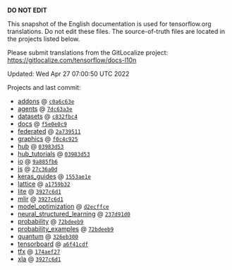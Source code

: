 __DO NOT EDIT__

This snapshot of the English documentation is used for tensorflow.org
translations. Do not edit these files. The source-of-truth files are located in
the projects listed below.

Please submit translations from the GitLocalize project: https://gitlocalize.com/tensorflow/docs-l10n

Updated: Wed Apr 27 07:00:50 UTC 2022

Projects and last commit:

- [addons](https://github.com/tensorflow/addons/tree/master/docs) @ <a href='https://github.com/tensorflow/addons/commit/c0a6c63ef9a96a53299e27235a4cf3717e618f5b'><code>c0a6c63e</code></a>
- [agents](https://github.com/tensorflow/agents/tree/master/docs) @ <a href='https://github.com/tensorflow/agents/commit/7dc63a3e667b009764117aa6217d0e9524563648'><code>7dc63a3e</code></a>
- [datasets](https://github.com/tensorflow/datasets/tree/master/docs) @ <a href='https://github.com/tensorflow/datasets/commit/c832fbc45f4d577e74778ed8072e02692edc913c'><code>c832fbc4</code></a>
- [docs](https://github.com/tensorflow/docs/tree/master/site/en) @ <a href='https://github.com/tensorflow/docs/commit/f5e0e0c9beb6fff3db6b10e2cca5c3f58a49a515'><code>f5e0e0c9</code></a>
- [federated](https://github.com/tensorflow/federated/tree/main/docs) @ <a href='https://github.com/tensorflow/federated/commit/2a739511c29ac9bed531709ceec9276aef95024b'><code>2a739511</code></a>
- [graphics](https://github.com/tensorflow/graphics/tree/master/tensorflow_graphics/g3doc) @ <a href='https://github.com/tensorflow/graphics/commit/f0c4c9256c9b1a6a5337762d763e4910631c65c4'><code>f0c4c925</code></a>
- [hub](https://github.com/tensorflow/hub/tree/master/docs) @ <a href='https://github.com/tensorflow/hub/commit/03983d53a89ee66de5bbf51c4a02b57fb617919c'><code>03983d53</code></a>
- [hub_tutorials](https://github.com/tensorflow/hub/tree/master/examples/colab) @ <a href='https://github.com/tensorflow/hub/commit/03983d53a89ee66de5bbf51c4a02b57fb617919c'><code>03983d53</code></a>
- [io](https://github.com/tensorflow/io/tree/master/docs) @ <a href='https://github.com/tensorflow/io/commit/9a885fb620d5398c47385f693d8b5da96ca641b5'><code>9a885fb6</code></a>
- [js](https://github.com/tensorflow/tfjs-website/tree/master/docs) @ <a href='https://github.com/tensorflow/tfjs-website/commit/27c36a0d34818030cc971b45a8811447f92620ba'><code>27c36a0d</code></a>
- [keras_guides](https://github.com/tensorflow/docs/tree/snapshot-keras/site/en/guide/keras) @ <a href='https://github.com/tensorflow/docs/commit/1553ae1e4a149be71703e2ee60173b3d1e0e8c00'><code>1553ae1e</code></a>
- [lattice](https://github.com/tensorflow/lattice/tree/master/docs) @ <a href='https://github.com/tensorflow/lattice/commit/a1759b3243131cafca37d46b1977362dec8abee3'><code>a1759b32</code></a>
- [lite](https://github.com/tensorflow/tensorflow/tree/master/tensorflow/lite/g3doc) @ <a href='https://github.com/tensorflow/tensorflow/commit/3927c6d1f5da1fb0f572c7b726f376e50c2f6e62'><code>3927c6d1</code></a>
- [mlir](https://github.com/tensorflow/tensorflow/tree/master/tensorflow/compiler/mlir/g3doc) @ <a href='https://github.com/tensorflow/tensorflow/commit/3927c6d1f5da1fb0f572c7b726f376e50c2f6e62'><code>3927c6d1</code></a>
- [model_optimization](https://github.com/tensorflow/model-optimization/tree/master/tensorflow_model_optimization/g3doc) @ <a href='https://github.com/tensorflow/model-optimization/commit/d2ecffce6d8f5306b51060f423d3dbabc86f2ecf'><code>d2ecffce</code></a>
- [neural_structured_learning](https://github.com/tensorflow/neural-structured-learning/tree/master/g3doc) @ <a href='https://github.com/tensorflow/neural-structured-learning/commit/237d91d08ccb86b26367a4e1dd54e2eafe05e7bd'><code>237d91d0</code></a>
- [probability](https://github.com/tensorflow/probability/tree/main/tensorflow_probability/g3doc) @ <a href='https://github.com/tensorflow/probability/commit/72bdeeb98aa60319fddc2a20b1f62e9d1ce96053'><code>72bdeeb9</code></a>
- [probability_examples](https://github.com/tensorflow/probability/tree/main/tensorflow_probability/examples/jupyter_notebooks) @ <a href='https://github.com/tensorflow/probability/commit/72bdeeb98aa60319fddc2a20b1f62e9d1ce96053'><code>72bdeeb9</code></a>
- [quantum](https://github.com/tensorflow/quantum/tree/master/docs) @ <a href='https://github.com/tensorflow/quantum/commit/326eb300d4a217f34f75cc8e0ff47bc5fc385803'><code>326eb300</code></a>
- [tensorboard](https://github.com/tensorflow/tensorboard/tree/master/docs) @ <a href='https://github.com/tensorflow/tensorboard/commit/a6f41cdf81f9ab9b420129e3af1f39f61fcfef34'><code>a6f41cdf</code></a>
- [tfx](https://github.com/tensorflow/tfx/tree/master/docs) @ <a href='https://github.com/tensorflow/tfx/commit/174aef2712857ce6a713ab8791da3601ad4f2914'><code>174aef27</code></a>
- [xla](https://github.com/tensorflow/tensorflow/tree/master/tensorflow/compiler/xla/g3doc) @ <a href='https://github.com/tensorflow/tensorflow/commit/3927c6d1f5da1fb0f572c7b726f376e50c2f6e62'><code>3927c6d1</code></a>

